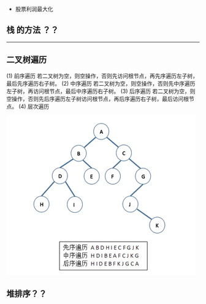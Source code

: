 

- 股票利润最大化

## 栈 的方法 ？？


---

## 二叉树遍历

(1) 前序遍历 若二叉树为空，则空操作，否则先访问根节点，再先序遍历左子树，最后先序遍历右子树。 
(2) 中序遍历 若二叉树为空，则空操作，否则先中序遍历左子树，再访问根节点，最后中序遍历右子树。
(3) 后序遍历 若二叉树为空，则空操作，否则先后序遍历左子树访问根节点，再后序遍历右子树，最后访问根节点。
(4) 层次遍历 

![](img/2021-03-26-18-56-17.png)


## 堆排序？？





